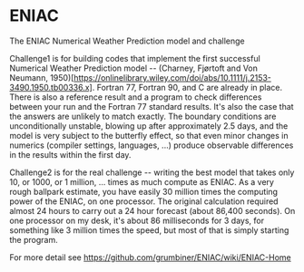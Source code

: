 # ENIAC
The ENIAC Numerical Weather Prediction model and challenge

Challenge1 is for building codes that implement the first successful Numerical Weather Prediction model -- (Charney, Fjørtoft and Von Neumann, 1950)[https://onlinelibrary.wiley.com/doi/abs/10.1111/j.2153-3490.1950.tb00336.x]. Fortran 77, Fortran 90, and C are already in place. There is also a reference result and a program to check differences between your run and the Fortran 77 standard results. It's also the case that the answers are unlikely to match exactly. The boundary conditions are unconditionally unstable, blowing up after approximately 2.5 days, and the model is very subject to the butterfly effect, so that even minor changes in numerics (compiler settings, languages, ...) produce observable differences in the results within the first day.

Challenge2 is for the real challenge -- writing the best model that takes only 10, or 1000, or 1 million, ... times as much compute as ENIAC. As a very rough ballpark estimate, you have easily 30 million times the computing power of the ENIAC, on one processor. The original calculation required almost 24 hours to carry out a 24 hour forecast (about 86,400 seconds). On one processor on my desk, it's about 86 milliseconds for 3 days, for something like 3 million times the speed, but most of that is simply starting the program.

For more detail see https://github.com/grumbiner/ENIAC/wiki/ENIAC-Home
